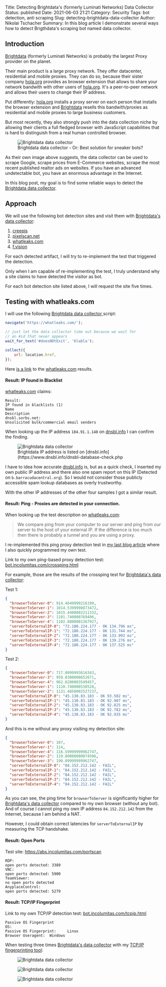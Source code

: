 Title: Detecting Brightdata's (formerly Luminati Networks) Data Collector
Status: published
Date: 2021-06-03 21:21
Category: Security
Tags: bot detection, anti scraping
Slug: detecting-brightdata-data-collector
Author: Nikolai Tschacher
Summary: In this blog article I demonstrate several ways how to detect Brigthdata's scraping bot named data collector.

## Introduction

[Brightdata](https://brightdata.com/) (formerly Luminati Networks) is probably the largest Proxy provider on the planet.

Their main product is a large proxy network. They offer datacenter, residential and mobile proxies. They can do so, because their sister company [hola.org](https://hola.org/) provides as browser extension that allows to share your network bandwith with other users of [hola.org](https://hola.org/). It's a peer-to-peer network and allows their users to change their IP address. 

Put differently: [hola.org](https://hola.org/) installs a proxy server on each person that installs the browser extension and [Brightdata](https://brightdata.com/) resells this bandwith/proxies as residential and mobile proxies to large business customers.

But most recently, they also strongly push into the data collection niche by allowing their clients a full fledged browser with JavaScript capabilities that is hard to distinguish from a real human controlled browser.

<figure>
    <img src="{static}/images/brightdata.png" alt="Brightdata data collector" />
    <figcaption>Brightdata data collector - Or: Best solution for sneaker bots?</figcaption>
</figure>

As their own image above suggests, the data collector can be used to scrape Google, scrape prices from E-Commerce websites, scrape the most recent published realtor ads on websites. If you have an advanced undetectable bot, you have an enormous advantage in the Internet. 

In this blog post, my goal is to find some reliable ways to detect the [Brightdata data collector](https://brightdata.com/products/data-collector).

## Approach

We will use the following bot detection sites and visit them with [Brightdata's data collector](https://brightdata.com/products/data-collector):

1. [creepjs](https://abrahamjuliot.github.io/creepjs/)
2. [pixelscan.net](https://pixelscan.net/)
3. [whatleaks.com](https://whatleaks.com/)
4. [f.vision](http://f.vision/)

For each detected artifact, I will try to re-implement the test that triggered the detection. 

Only when I am capable of re-implementing the test, I truly understand why a site claims to have detected the visitor as bot.

For each bot detection site listed above, I will request the site five times.

## Testing with whatleaks.com

I will use the following [Brightdata data collector ](https://brightdata.com/products/data-collector) script:

```JavaScript
navigate('https://whatleaks.com/');

// just let the data collector time out because we wait for 
// an #id that never appears
wait_for_text('#doesNOtExit', 'blabla');

collect({
    url: location.href,
});
```

Here [is a link]() to the [whatleaks.com](https://whatleaks.com/) results.

#### Result: IP found in Blacklist

[whatleaks.com](https://whatleaks.com/) claims: 

```
Result:
IP found in blacklists (1)
Name
Description
dnsbl.sorbs.net:
Unsolicited bulk/commercial email senders
```

When looking up the IP address `184.91.1.148` on [dnsbl.info](https://www.dnsbl.info/dnsbl-database-check.php) I can confirm the finding.

<figure>
    <img src="{static}/images/dnsbl.png" alt="Brightdata data collector" />
    <figcaption>Brightdata  IP address is listed on [dnsbl.info](https://www.dnsbl.info/dnsbl-database-check.php</figcaption>
</figure>

I have to idea how accurate [dnsbl.info](https://www.dnsbl.info/dnsbl-database-check.php) is, but as a quick check, I inserted my own public IP address and there also one spam report on this IP (Detected on `b.barracudacentral.org`). So I would not consider those publicly accessible spam lookup databases as overly trustworthy. 

With the other IP addresses of the other four samples I got a similar result.


#### Result: Ping - Proxies are detected in your connection.

When looking up the test description on [whatleaks.com](https://whatleaks.com/):

> We compare ping from your computer to our server and ping from our server to the host of your external IP. If the difference is too much then there is probably a tunnel and you are using a proxy.

I re-implemented this ping proxy detection test in [my last blog article](http://localhost:8000/2021/04/24/detecting-proxies/) where I also quickly programmed my own test.

Link to my own ping-based proxy detection test: [bot.incolumitas.com/crossping.html](https://bot.incolumitas.com/crossping.html)

For example, those are the results of the crossping test for [Brightdata's data collector](https://brightdata.com/products/data-collector):

Test 1:

```json
{
  "browserToServer-0": 914.4649999216199,
  "browserToServer-1": 1014.5399998873472,
  "browserToServer-2": 1015.4400002211332,
  "browserToServer-3": 1101.740000769496,
  "browserToServer-4": 1102.8800001367927,
  "serverToExternalIP-0": "72.180.224.177 - OK 134.796 ms",
  "serverToExternalIP-1": "72.180.224.177 - OK 131.744 ms",
  "serverToExternalIP-2": "72.180.224.177 - OK 133.993 ms",
  "serverToExternalIP-3": "72.180.224.177 - OK 139.276 ms",
  "serverToExternalIP-4": "72.180.224.177 - OK 137.525 ms"
}
```

Test 2:

```json
{
  "browserToServer-0": 717.8099993616343,
  "browserToServer-3": 959.8300000652671,
  "browserToServer-4": 962.6200003549457,
  "browserToServer-1": 1128.740000538528,
  "browserToServer-2": 1131.4850002527237,
  "serverToExternalIP-0": "45.130.83.183 - OK 93.502 ms",
  "serverToExternalIP-1": "45.130.83.183 - OK 92.907 ms",
  "serverToExternalIP-2": "45.130.83.183 - OK 92.825 ms",
  "serverToExternalIP-3": "45.130.83.183 - OK 92.782 ms",
  "serverToExternalIP-4": "45.130.83.183 - OK 92.935 ms"
}
```

And this is me without any proxy visiting my detection site:

```json
{
  "browserToServer-0": 107,
  "browserToServer-1": 114,
  "browserToServer-4": 116.59999999962747,
  "browserToServer-2": 119.80000000074506,
  "browserToServer-3": 190.09999999962747,
  "serverToExternalIP-0": "84.152.212.142 - FAIL",
  "serverToExternalIP-1": "84.152.212.142 - FAIL",
  "serverToExternalIP-2": "84.152.212.142 - FAIL",
  "serverToExternalIP-3": "84.152.212.142 - FAIL",
  "serverToExternalIP-4": "84.152.212.142 - FAIL"
}
```

As you can see, the ping time for `browserToServer` is significantly higher for [Brightdata's data collector](https://brightdata.com/products/data-collector) compared to my own browser (without any bot). And of course I cannot ping my own IP address `84.152.212.142` from the Internet, because I am behind a NAT.

However, I could obtain correct latencies for `serverToExternalIP` by measuring the TCP handshake.

#### Result: Open Ports

Test site: https://abs.incolumitas.com/portscan

```
RDP:
open ports detected: 3389
VNC:
open ports detected: 5900
TeamViewer:
no open ports detected
AnyplaceControl:
open ports detected: 5279
```

#### Result: TCP/IP Fingerprint

Link to my own TCP/IP detection test: [bot.incolumitas.com/tcpip.html](https://bot.incolumitas.com/tcpip.html)


```
Passive OS Fingerprint
OS:
Passive OS Fingerprint: 	Linux
Browser Useragent: 	Windows
```

When testing three times [Brightdata's data collector](https://brightdata.com/products/data-collector) with my [TCP/IP fingerprinting tool](https://bot.incolumitas.com/tcpip.html):


<figure>
    <img src="{static}/images/tcpip-zxt1.png" alt="Brightdata data collector" />
    <figcaption></figcaption>
</figure>

<figure>
    <img src="{static}/images/tcpip-zxt2.png" alt="Brightdata data collector" />
    <figcaption></figcaption>
</figure>

<figure>
    <img src="{static}/images/tcpip-zxt3.png" alt="Brightdata data collector" />
    <figcaption></figcaption>
</figure>
